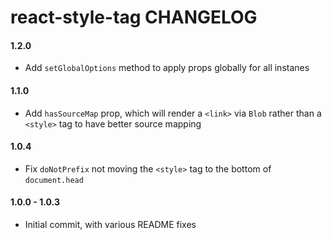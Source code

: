 # react-style-tag CHANGELOG

#### 1.2.0
* Add `setGlobalOptions` method to apply props globally for all instanes

#### 1.1.0
* Add `hasSourceMap` prop, which will render a `<link>` via `Blob` rather than a `<style>` tag to have better source mapping

#### 1.0.4
* Fix `doNotPrefix` not moving the `<style>` tag to the bottom of `document.head`

#### 1.0.0 - 1.0.3
* Initial commit, with various README fixes
